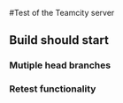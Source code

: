 #Test of the Teamcity server

## Build should start
### Mutiple head branches
### Retest functionality
